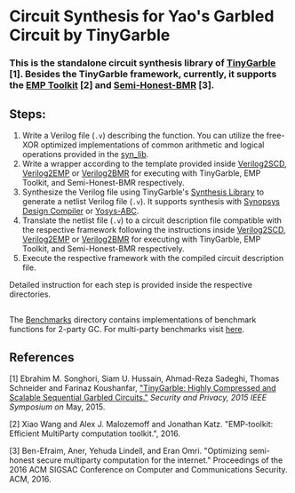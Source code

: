 Circuit Synthesis for Yao's Garbled Circuit by TinyGarble
=======
### This is the standalone circuit synthesis library of [TinyGarble](https://github.com/esonghori/TinyGarble) [1]. Besides the TinyGarble framework, currently, it supports the [EMP Toolkit](https://github.com/emp-toolkit) [2] and [Semi-Honest-BMR](https://github.com/cryptobiu/Semi-Honest-BMR) [3].

## Steps:

1. Write a Verilog file (`.v`) describing the function. 
You can utilize the free-XOR optimized implementations of common arithmetic and logical operations provided in the [syn_lib](/SynthesisLibrary/syn_lib/). 
2. Write a wrapper according to the template provided inside 
[Verilog2SCD](/Verilog2BMR), [Verilog2EMP](/Verilog2BMR) or [Verilog2BMR](/Verilog2BMR)
for executing with TinyGarble, EMP Toolkit, and Semi-Honest-BMR respectively. 
3. Synthesize the Verilog file using TinyGarble's [Synthesis Library](/SynthesisLibrary) to generate
a netlist Verilog file (`.v`). It supports synthesis with [Synopsys Design Compiler](https://www.synopsys.com/support/training/rtl-synthesis/design-compiler-rtl-synthesis.html) or [Yosys-ABC](http://www.clifford.at/yosys/).
4. Translate the netlist file (`.v`) to a circuit description file compatible with the respective framework
following the instructions inside [Verilog2SCD](/Verilog2BMR), [Verilog2EMP](/Verilog2BMR) or [Verilog2BMR](/Verilog2BMR)
for executing with TinyGarble, EMP Toolkit, and Semi-Honest-BMR respectively.
5. Execute the respective framework with the compiled circuit description file. 

Detailed instruction for each step is provided inside the respective directories. 

##

The [Benchmarks](/Benchmarks) directory contains implementations of benchmark functions for 2-party GC.
For multi-party benchmarks visit [here](https://github.com/sadeghriazi/mpc-circuits).

## References
[1] Ebrahim M. Songhori, Siam U. Hussain, Ahmad-Reza Sadeghi, Thomas Schneider
and Farinaz Koushanfar, ["TinyGarble: Highly Compressed and Scalable Sequential
Garbled Circuits."](http://esonghori.github.io/file/TinyGarble.pdf) <i>Security
and Privacy, 2015 IEEE Symposium on</i> May, 2015.

[2] Xiao Wang and Alex J. Malozemoff and Jonathan Katz.
"EMP-toolkit: Efficient MultiParty computation toolkit.", 2016.

[3] Ben-Efraim, Aner, Yehuda Lindell, and Eran Omri. 
"Optimizing semi-honest secure multiparty computation for the internet."
Proceedings of the 2016 ACM SIGSAC Conference on Computer and Communications Security. ACM, 2016.
